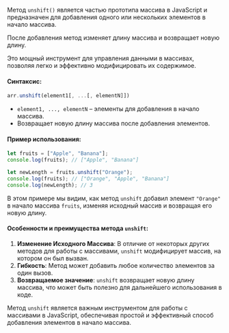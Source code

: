 Метод `unshift()` является частью прототипа массива в JavaScript и предназначен для добавления одного или нескольких элементов в начало массива. 

После добавления метод изменяет длину массива и возвращает новую длину. 

Это мощный инструмент для управления данными в массивах, позволяя легко и эффективно модифицировать их содержимое.

#### Синтаксис:

```javascript
arr.unshift(element1[, ...[, elementN]])
```

- `element1, ..., elementN` – элементы для добавления в начало массива.
- Возвращает новую длину массива после добавления элементов.

#### Пример использования:

```javascript
let fruits = ["Apple", "Banana"];
console.log(fruits); // ["Apple", "Banana"]

let newLength = fruits.unshift("Orange");
console.log(fruits); // ["Orange", "Apple", "Banana"]
console.log(newLength); // 3
```

В этом примере мы видим, как метод `unshift` добавил элемент `"Orange"` в начало массива `fruits`, изменяя исходный массив и возвращая его новую длину.


#### Особенности и преимущества метода `unshift`:

1. **Изменение Исходного Массива**: В отличие от некоторых других методов для работы с массивами, `unshift` модифицирует массив, на котором он был вызван.
2. **Гибкость**: Метод может добавить любое количество элементов за один вызов.
3. **Возвращаемое значение**: `unshift` возвращает новую длину массива, что может быть полезно для дальнейшего использования в коде.


Метод `unshift` является важным инструментом для работы с массивами в JavaScript, обеспечивая простой и эффективный способ добавления элементов в начало массива.
